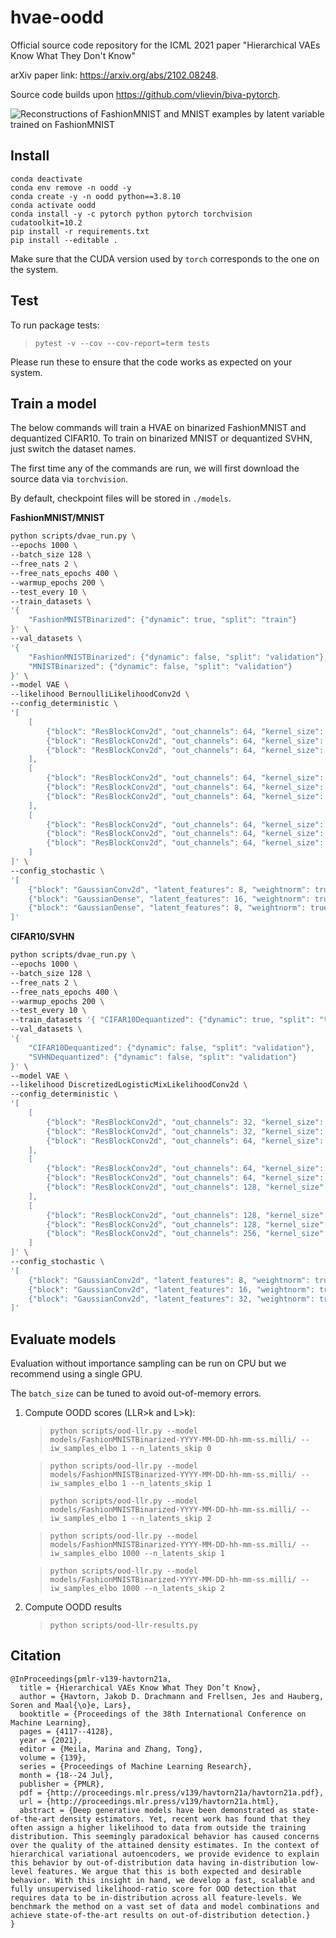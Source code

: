 # hvae-oodd

Official source code repository for the ICML 2021 paper "Hierarchical VAEs Know What They Don't Know"

arXiv paper link: https://arxiv.org/abs/2102.08248.

Source code builds upon https://github.com/vlievin/biva-pytorch.

![Reconstructions of FashionMNIST and MNIST examples by latent variable trained on FashionMNIST](https://github.com/JakobHavtorn/hvae-oodd/blob/main/assets/reconstructions.png)


## Install

```
conda deactivate
conda env remove -n oodd -y
conda create -y -n oodd python==3.8.10
conda activate oodd
conda install -y -c pytorch python pytorch torchvision cudatoolkit=10.2
pip install -r requirements.txt
pip install --editable .
```

Make sure that the CUDA version used by `torch` corresponds to the one on the system.


## Test

To run package tests:

> `pytest -v --cov --cov-report=term tests`

Please run these to ensure that the code works as expected on your system.


## Train a model

The below commands will train a HVAE on binarized FashionMNIST and dequantized CIFAR10.
To train on binarized MNIST or dequantized SVHN, just switch the dataset names.

The first time any of the commands are run, we will first download the source data via `torchvision`.

By default, checkpoint files will be stored in `./models`.


**FashionMNIST/MNIST**

```bash
python scripts/dvae_run.py \
--epochs 1000 \
--batch_size 128 \
--free_nats 2 \
--free_nats_epochs 400 \
--warmup_epochs 200 \
--test_every 10 \
--train_datasets \
'{
    "FashionMNISTBinarized": {"dynamic": true, "split": "train"}
}' \
--val_datasets \
'{
    "FashionMNISTBinarized": {"dynamic": false, "split": "validation"},
    "MNISTBinarized": {"dynamic": false, "split": "validation"}
}' \
--model VAE \
--likelihood BernoulliLikelihoodConv2d \
--config_deterministic \
'[
    [
        {"block": "ResBlockConv2d", "out_channels": 64, "kernel_size": 5, "stride": 1, "weightnorm": true, "gated": false},
        {"block": "ResBlockConv2d", "out_channels": 64, "kernel_size": 5, "stride": 1, "weightnorm": true, "gated": false},
        {"block": "ResBlockConv2d", "out_channels": 64, "kernel_size": 5, "stride": 2, "weightnorm": true, "gated": false}
    ],
    [
        {"block": "ResBlockConv2d", "out_channels": 64, "kernel_size": 3, "stride": 1, "weightnorm": true, "gated": false},
        {"block": "ResBlockConv2d", "out_channels": 64, "kernel_size": 3, "stride": 1, "weightnorm": true, "gated": false},
        {"block": "ResBlockConv2d", "out_channels": 64, "kernel_size": 3, "stride": 2, "weightnorm": true, "gated": false}
    ],
    [
        {"block": "ResBlockConv2d", "out_channels": 64, "kernel_size": 3, "stride": 1, "weightnorm": true, "gated": false},
        {"block": "ResBlockConv2d", "out_channels": 64, "kernel_size": 3, "stride": 1, "weightnorm": true, "gated": false},
        {"block": "ResBlockConv2d", "out_channels": 64, "kernel_size": 3, "stride": 1, "weightnorm": true, "gated": false}
    ]
]' \
--config_stochastic \
'[
    {"block": "GaussianConv2d", "latent_features": 8, "weightnorm": true},
    {"block": "GaussianDense", "latent_features": 16, "weightnorm": true},
    {"block": "GaussianDense", "latent_features": 8, "weightnorm": true}
]'
```


**CIFAR10/SVHN**

```bash
python scripts/dvae_run.py \
--epochs 1000 \
--batch_size 128 \
--free_nats 2 \
--free_nats_epochs 400 \
--warmup_epochs 200 \
--test_every 10 \
--train_datasets '{ "CIFAR10Dequantized": {"dynamic": true, "split": "train"}}' \
--val_datasets \
'{
    "CIFAR10Dequantized": {"dynamic": false, "split": "validation"},
    "SVHNDequantized": {"dynamic": false, "split": "validation"}
}' \
--model VAE \
--likelihood DiscretizedLogisticMixLikelihoodConv2d \
--config_deterministic \
'[
    [
        {"block": "ResBlockConv2d", "out_channels": 32, "kernel_size": 5, "stride": 1, "weightnorm": true, "gated": false},
        {"block": "ResBlockConv2d", "out_channels": 32, "kernel_size": 5, "stride": 1, "weightnorm": true, "gated": false},
        {"block": "ResBlockConv2d", "out_channels": 64, "kernel_size": 5, "stride": 2, "weightnorm": true, "gated": false}
    ],
    [
        {"block": "ResBlockConv2d", "out_channels": 64, "kernel_size": 3, "stride": 1, "weightnorm": true, "gated": false},
        {"block": "ResBlockConv2d", "out_channels": 64, "kernel_size": 3, "stride": 1, "weightnorm": true, "gated": false},
        {"block": "ResBlockConv2d", "out_channels": 128, "kernel_size": 3, "stride": 2, "weightnorm": true, "gated": false}
    ],
    [
        {"block": "ResBlockConv2d", "out_channels": 128, "kernel_size": 3, "stride": 1, "weightnorm": true, "gated": false},
        {"block": "ResBlockConv2d", "out_channels": 128, "kernel_size": 3, "stride": 1, "weightnorm": true, "gated": false},
        {"block": "ResBlockConv2d", "out_channels": 256, "kernel_size": 3, "stride": 2, "weightnorm": true, "gated": false}
    ]
]' \
--config_stochastic \
'[
    {"block": "GaussianConv2d", "latent_features": 8, "weightnorm": true},
    {"block": "GaussianConv2d", "latent_features": 16, "weightnorm": true},
    {"block": "GaussianConv2d", "latent_features": 32, "weightnorm": true}
]'
```


## Evaluate models

Evaluation without importance sampling can be run on CPU but we recommend using a single GPU. 

The `batch_size` can be tuned to avoid out-of-memory errors.

1. Compute OODD scores  (LLR>k and L>k):
   > `python scripts/ood-llr.py --model models/FashionMNISTBinarized-YYYY-MM-DD-hh-mm-ss.milli/ --iw_samples_elbo 1 --n_latents_skip 0`

   > `python scripts/ood-llr.py --model models/FashionMNISTBinarized-YYYY-MM-DD-hh-mm-ss.milli/ --iw_samples_elbo 1 --n_latents_skip 1`

   > `python scripts/ood-llr.py --model models/FashionMNISTBinarized-YYYY-MM-DD-hh-mm-ss.milli/ --iw_samples_elbo 1 --n_latents_skip 2`

   > `python scripts/ood-llr.py --model models/FashionMNISTBinarized-YYYY-MM-DD-hh-mm-ss.milli/ --iw_samples_elbo 1000 --n_latents_skip 1`

   > `python scripts/ood-llr.py --model models/FashionMNISTBinarized-YYYY-MM-DD-hh-mm-ss.milli/ --iw_samples_elbo 1000 --n_latents_skip 2`

2. Compute OODD results
    > `python scripts/ood-llr-results.py`


## Citation

```
@InProceedings{pmlr-v139-havtorn21a,
  title = {Hierarchical VAEs Know What They Don’t Know},
  author = {Havtorn, Jakob D. Drachmann and Frellsen, Jes and Hauberg, Soren and Maal{\o}e, Lars},
  booktitle = {Proceedings of the 38th International Conference on Machine Learning},
  pages = {4117--4128},
  year = {2021},
  editor = {Meila, Marina and Zhang, Tong},
  volume = {139},
  series = {Proceedings of Machine Learning Research},
  month = {18--24 Jul},
  publisher = {PMLR},
  pdf = {http://proceedings.mlr.press/v139/havtorn21a/havtorn21a.pdf},
  url = {http://proceedings.mlr.press/v139/havtorn21a.html},
  abstract = {Deep generative models have been demonstrated as state-of-the-art density estimators. Yet, recent work has found that they often assign a higher likelihood to data from outside the training distribution. This seemingly paradoxical behavior has caused concerns over the quality of the attained density estimates. In the context of hierarchical variational autoencoders, we provide evidence to explain this behavior by out-of-distribution data having in-distribution low-level features. We argue that this is both expected and desirable behavior. With this insight in hand, we develop a fast, scalable and fully unsupervised likelihood-ratio score for OOD detection that requires data to be in-distribution across all feature-levels. We benchmark the method on a vast set of data and model combinations and achieve state-of-the-art results on out-of-distribution detection.}
}
```